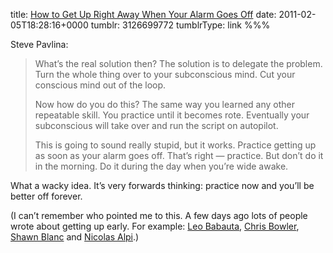 title: [How to Get Up Right Away When Your Alarm Goes Off](http://www.stevepavlina.com/blog/2006/04/how-to-get-up-right-away-when-your-alarm-goes-off/)
date: 2011-02-05T18:28:16+0000
tumblr: 3126699772
tumblrType: link
%%%

Steve Pavlina:

> What’s the real solution then?  The solution is to delegate the problem.  Turn the whole thing over to your subconscious mind.  Cut your conscious mind out of the loop.
>
> Now how do you do this?  The same way you learned any other repeatable skill.  You practice until it becomes rote.  Eventually your subconscious will take over and run the script on autopilot.
>
> This is going to sound really stupid, but it works.  Practice getting up as soon as your alarm goes off.  That’s right — practice.  But don’t do it in the morning.  Do it during the day when you’re wide awake.

What a wacky idea. It’s very forwards thinking: practice now and you’ll be better off forever. 

(I can’t remember who pointed me to this. A few days ago lots of people wrote about getting up early. For example: [Leo Babauta][1], [Chris Bowler][2], [Shawn Blanc][3] and [Nicolas Alpi][4].)

[1]: http://zenhabits.net/10-benefits-of-rising-early-and-how-to-do-it/
[2]: http://log.chrisbowler.com/post/3048471283/health-wealth-and-wisdom
[3]: http://shawnblanc.net/2011/01/rising-early/
[4]: http://notgeeklycorrect.com/2011/01/24/5am-wake-up-is-it-crazy-to-wake-up-early
